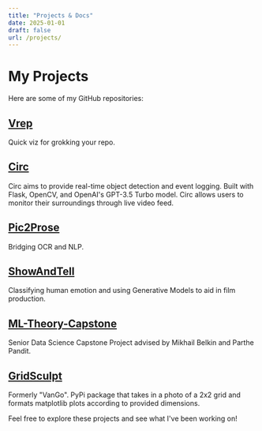 ```yaml
---
title: "Projects & Docs"
date: 2025-01-01
draft: false
url: /projects/
---
```


# My Projects

Here are some of my GitHub repositories:

## [Vrep](https://github.com/ro-mish/vrep)
Quick viz for grokking your repo.

## [Circ](https://github.com/ro-mish/circ)
Circ aims to provide real-time object detection and event logging. Built with Flask, OpenCV, and OpenAI's GPT-3.5 Turbo model. Circ allows users to monitor their surroundings through live video feed.

## [Pic2Prose](https://github.com/ro-mish/pic2prose)
Bridging OCR and NLP.

## [ShowAndTell](https://github.com/ro-mish/ShowAndTell)
Classifying human emotion and using Generative Models to aid in film production.

## [ML-Theory-Capstone](https://github.com/ro-mish/ml-theory-capstone)
Senior Data Science Capstone Project advised by Mikhail Belkin and Parthe Pandit.

## [GridSculpt](https://github.com/ro-mish/GridSculpt)
Formerly "VanGo". PyPi package that takes in a photo of a 2x2 grid and formats matplotlib plots according to provided dimensions.

Feel free to explore these projects and see what I've been working on! 